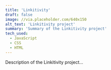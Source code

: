 ```yaml
---
title: 'Linkitivity'
draft: false
image: //via.placeholder.com/640x150
alt_text: 'Linkitivity project'
summary: 'Summary of the Linkitivity project'
tech_used:
  - JavaScript
  - CSS
  - HTML
---
```


Description of the Linkitivity project...
